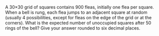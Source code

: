 
A 30&#215;30 grid of squares contains 900 fleas, initially one flea per square.
When a bell is rung, each flea jumps to an adjacent square at random (usually 4 possibilities, except for fleas on the edge of the grid or at the corners).
What is the expected number of unoccupied squares after 50 rings of the bell? Give your answer rounded to six decimal places.
